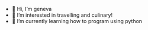 - 👋 Hi, I’m geneva
- 👀 I’m interested in travelling and culinary!
- 🌱 I’m currently learning how to program using python
<!---
genevaencina/genevaencina is a ✨ special ✨ repository because its `README.md` (this file) appears on your GitHub profile.
You can click the Preview link to take a look at your changes.
--->
